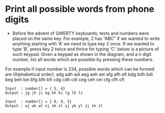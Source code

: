 # Print all possible words from phone digits

* Before the advent of QWERTY keyboards, texts and numbers were placed on the same key. For example, 2 has “ABC” if we wanted to write anything starting with ‘A’ we need to type key 2 once. If we wanted to type ‘B’, press key 2 twice and thrice for typing ‘C’. below is a picture of such keypad.
Given a keypad as shown in the diagram, and a n digit number, list all words which are possible by pressing these numbers.

For example if input number is 234, possible words which can be formed are (Alphabetical order):
adg adh adi aeg aeh aei afg afh afi bdg bdh bdi beg beh bei bfg bfh bfi cdg cdh cdi ceg ceh cei cfg cfh cfi

```
Input  : number[] = { 5, 4} 
Output : jg jh ji kg kh ki lg lh li

Input  : number[] = { 0, 9, 5} 
Output : wj wk wl xj xk xl yj yk yl zj zk zl
```